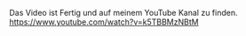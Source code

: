 Das Video ist Fertig und auf meinem YouTube Kanal zu finden.
https://www.youtube.com/watch?v=k5TBBMzNBtM
